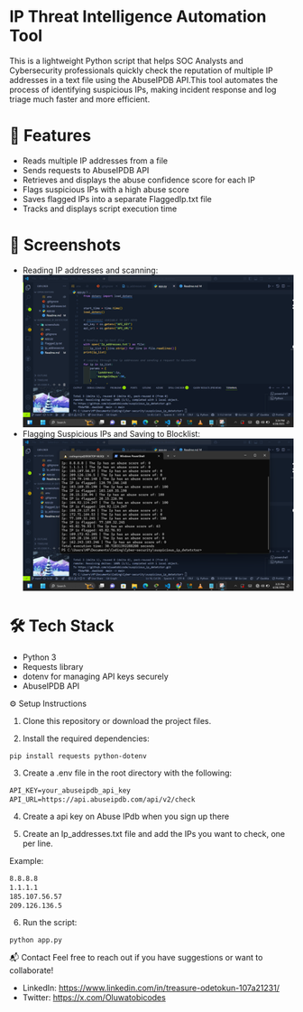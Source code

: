 # IP Threat Intelligence Automation Tool

This is a lightweight Python script that helps SOC Analysts and Cybersecurity professionals quickly check the reputation of multiple IP addresses in a text file using the AbuseIPDB API.This tool automates the process of identifying suspicious IPs, making incident response and log triage much faster and more efficient.

# 🚀 Features

- Reads multiple IP addresses from a file
- Sends requests to AbuseIPDB API
- Retrieves and displays the abuse confidence score for each IP
- Flags suspicious IPs with a high abuse score
- Saves flagged IPs into a separate FlaggedIp.txt file
- Tracks and displays script execution time

# 📸 Screenshots

- Reading IP addresses and scanning:  
![Reading IP addresses and scanning](./screenshots/shot-one.png)
- Flagging Suspicious IPs and Saving to Blocklist:  
![Flagging Suspicious IPs and Saving to Blocklist](./screenshots/shot-two.png)

# 🛠️ Tech Stack

- Python 3
- Requests library
- dotenv for managing API keys securely
- AbuseIPDB API

⚙️ Setup Instructions

1. Clone this repository or download the project files.

2. Install the required dependencies:

```shell
pip install requests python-dotenv
```

3. Create a .env file in the root directory with the following:

```shell
API_KEY=your_abuseipdb_api_key
API_URL=https://api.abuseipdb.com/api/v2/check
```

4. Create a api key on Abuse IPdb when you sign up there

5. Create an Ip_addresses.txt file and add the IPs you want to check, one per line.

Example:

```
8.8.8.8
1.1.1.1
185.107.56.57
209.126.136.5
```

6. Run the script:
```shell
python app.py
```

📬 Contact
Feel free to reach out if you have suggestions or want to collaborate!

- LinkedIn: https://www.linkedin.com/in/treasure-odetokun-107a21231/
- Twitter: https://x.com/Oluwatobicodes
